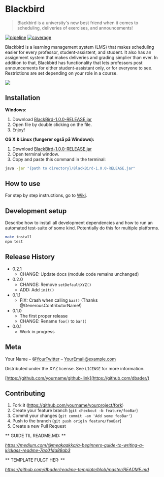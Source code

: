 # Blackbird
> Blackbird is a university's new best friend when it comes to scheduling, deliveries of exercises, and announcements!

[![pipeline](https://gitlab.stud.iie.ntnu.no/programvareutvikling-v19/gruppe-58/badges/sprint-2/build.svg)](https://gitlab.stud.idi.ntnu.no/programvareutvikling-v19/gruppe-58/pipelines)
[![coverage](https://gitlab.stud.idi.ntnu.no/programvareutvikling-v19/gruppe-58/badges/sprint-2/coverage.svg)](http://programvareutvikling-v19.pages.stud.idi.ntnu.no/gruppe-58/index.html)

Blackbird is a learning management system (LMS) that makes scheduling easier for every professor, student-assistent, and student. It also has an assignment system that makes deliveries and grading simplier than ever.
In addition to that, Blackbird has functionality that lets professors post announcements for either student-assistant only, or for everyone to see. Restrictions are set depending on your role in a course. 

![](https://i.imgur.com/xPGmAmJ.png)

## Installation

**Windows:**

1. Download [BlackBird-1.0.0-RELEASE.jar](release/BlackBird-1.0.0-RELEASE.jar)
2. Open file by double clicking on the file.
3. Enjoy! 

**OS X & Linux (fungerer også på Windows):**

1. Download [BlackBird-1.0.0-RELEASE.jar](release/BlackBird-1.0.0-RELEASE.jar)
2. Open terminal window.
3. Copy and paste this command in the terminal: 
```sh
java -jar "{path to directory}/BlackBird-1.0.0-RELEASE.jar"
```

## How to use 

For step by step instructions, go to [Wiki](https://gitlab.stud.idi.ntnu.no/programvareutvikling-v19/gruppe-58/wikis/home).

## Development setup

Describe how to install all development dependencies and how to run an automated test-suite of some kind. Potentially do this for multiple platforms.

```sh
make install
npm test
```

## Release History

* 0.2.1
    * CHANGE: Update docs (module code remains unchanged)
* 0.2.0
    * CHANGE: Remove `setDefaultXYZ()`
    * ADD: Add `init()`
* 0.1.1
    * FIX: Crash when calling `baz()` (Thanks @GenerousContributorName!)
* 0.1.0
    * The first proper release
    * CHANGE: Rename `foo()` to `bar()`
* 0.0.1
    * Work in progress

## Meta

Your Name – [@YourTwitter](https://twitter.com/dbader_org) – YourEmail@example.com

Distributed under the XYZ license. See ``LICENSE`` for more information.

[https://github.com/yourname/github-link](https://github.com/dbader/)

## Contributing

1. Fork it (<https://github.com/yourname/yourproject/fork>)
2. Create your feature branch (`git checkout -b feature/fooBar`)
3. Commit your changes (`git commit -am 'Add some fooBar'`)
4. Push to the branch (`git push origin feature/fooBar`)
5. Create a new Pull Request

<!-- Markdown link & img dfn's -->
[npm-image]: https://img.shields.io/npm/v/datadog-metrics.svg?style=flat-square
[npm-url]: https://npmjs.org/package/datadog-metrics
[npm-downloads]: https://img.shields.io/npm/dm/datadog-metrics.svg?style=flat-square
[travis-image]: https://img.shields.io/travis/dbader/node-datadog-metrics/master.svg?style=flat-square
[travis-url]: https://travis-ci.org/dbader/node-datadog-metrics
[wiki]: https://github.com/yourname/yourproject/wiki


** GUIDE TIL README.MD: ** 

_https://medium.com/@meakaakka/a-beginners-guide-to-writing-a-kickass-readme-7ac01da88ab3_

** TEMPLATE FULGT HER: **

_https://github.com/dbader/readme-template/blob/master/README.md_